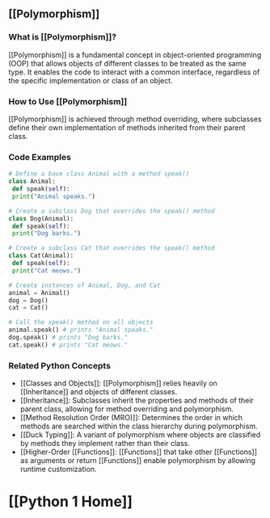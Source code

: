 ## [[Polymorphism]]

### What is [[Polymorphism]]?
 [[Polymorphism]] is a fundamental concept in object-oriented programming (OOP) that allows objects of different classes to be treated as the same type. It enables the code to interact with a common interface, regardless of the specific implementation or class of an object.

### How to Use [[Polymorphism]]
 [[Polymorphism]] is achieved through method overriding, where subclasses define their own implementation of methods inherited from their parent class.

### Code Examples
```python
# Define a base class Animal with a method speak()
class Animal:
 def speak(self):
 print("Animal speaks.")

# Create a subclass Dog that overrides the speak() method
class Dog(Animal):
 def speak(self):
 print("Dog barks.")

# Create a subclass Cat that overrides the speak() method
class Cat(Animal):
 def speak(self):
 print("Cat meows.")

# Create instances of Animal, Dog, and Cat
animal = Animal()
dog = Dog()
cat = Cat()

# Call the speak() method on all objects
animal.speak() # prints "Animal speaks."
dog.speak() # prints "Dog barks."
cat.speak() # prints "Cat meows."
```

### Related Python Concepts
- [[Classes and Objects]]: [[Polymorphism]] relies heavily on [[Inheritance]] and objects of different classes.
- [[Inheritance]]: Subclasses inherit the properties and methods of their parent class, allowing for method overriding and polymorphism.
- [[Method Resolution Order (MRO)]]: Determines the order in which methods are searched within the class hierarchy during polymorphism.
- [[Duck Typing]]: A variant of polymorphism where objects are classified by methods they implement rather than their class.
- [[Higher-Order [[Functions]]: [[Functions]] that take other [[Functions]] as arguments or return [[Functions]] enable polymorphism by allowing runtime customization.
# [[Python 1 Home]]